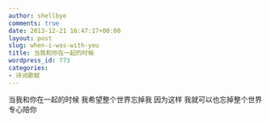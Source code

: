 ```yaml
---
author: shellbye
comments: true
date: 2013-12-21 16:47:17+00:00
layout: post
slug: when-i-was-with-you
title: 当我和你在一起的时候
wordpress_id: 773
categories:
- 诗词歌赋
---
```


当我和你在一起的时候
我希望整个世界忘掉我
因为这样
我就可以也忘掉整个世界
专心陪你
